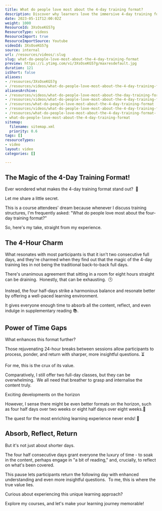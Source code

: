 ```yaml
---
title: What do people love most about the 4-day training format?
description: Discover why learners love the immersive 4-day training format! Join Martin Hinshelwood as he shares insights on enhancing your Scrum journey.
date: 2023-05-11T12:00:02Z
weight: 1000
ResourceId: 3XsOseKG57g
ResourceType: videos
ResourceImport: true
ResourceImportSource: Youtube
videoId: 3XsOseKG57g
source: internal
url: /resources/videos/:slug
slug: what-do-people-love-most-about-the-4-day-training-format
preview: https://i.ytimg.com/vi/3XsOseKG57g/maxresdefault.jpg
duration: 121
isShort: false
aliases:
- /resources/3XsOseKG57g
- /resources/videos/what-do-people-love-most-about-the-4-day-training-format
aliasesArchive:
- /resources/videos/what-do-people-love-most-about-the-day-training-format
- /resources/videos/what-do-people-love-most-about-the-4-day-training-format
- /resources/what-do-people-love-most-about-the-4-day-training-format
- /resources/videos/what-do-people-love-most-about-the-4-day-training-format-
- /resources/what-do-people-love-most-about-the-4-day-training-format-
- what-do-people-love-most-about-the-4-day-training-format
sitemap:
  filename: sitemap.xml
  priority: 0.6
tags: []
resourceTypes:
- video
layout: video
categories: []

---
```

## The Magic of the 4-Day Training Format!

Ever wondered what makes the 4-day training format stand out?  📅

Let me share a little secret. 

This is a course attendees' dream because whenever I discuss training structures, I'm frequently asked: "What do people love most about the four-day training format?"

So, here's my take, straight from my experience.

## The 4-Hour Charm

What resonates with most participants is that it isn't two consecutive full days, and they're charmed when they find out that the magic of the 4-day training lies in not being the traditional back-to-back full days.

There's unanimous agreement that sitting in a room for eight hours straight can be draining.  Honestly, that can be exhausting.  🕓

Instead, the four half-days strike a harmonious balance and resonate better by offering a well-paced learning environment.

It gives everyone enough time to absorb all the content, reflect, and even indulge in supplementary reading 📚.

## Power of Time Gaps

What enhances this format further?

Those rejuvenating 24-hour breaks between sessions allow participants to process, ponder, and return with sharper, more insightful questions. ⏳

For me, this is the crux of its value.

Comparatively, I still offer two full-day classes, but they can be overwhelming.  We all need that breather to grasp and internalise the content truly.

Exciting developments on the horizon

However, I sense there might be even better formats on the horizon, such as four half days over two weeks or eight half days over eight weeks.🚀

The quest for the most enriching learning experience never ends! 🚀

## Absorb, Reflect, Return

But it's not just about shorter days.

The four half consecutive days grant everyone the luxury of time - to soak in the content, perhaps engage in "a bit of reading," and, crucially, to reflect on what's been covered.

This pause lets participants return the following day with enhanced understanding and even more insightful questions.  To me, this is where the true value lies.

Curious about experiencing this unique learning approach?

Explore my courses, and let's make your learning journey memorable!
